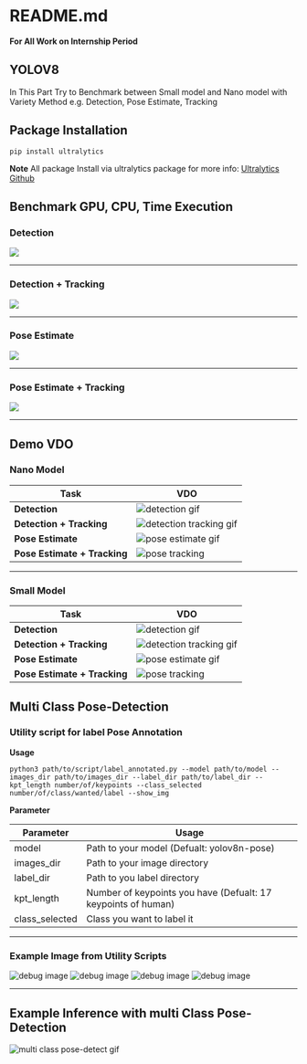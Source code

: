 # README.md
**For All Work on Internship Period**


## YOLOV8
In This Part Try to Benchmark between Small model and Nano model with Variety Method e.g. Detection, Pose Estimate, Tracking

## Package Installation

```
pip install ultralytics
```

**Note** All package Install via ultralytics package for more info: [Ultralytics Github](https://github.com/ultralytics/ultralytics)

## Benchmark GPU, CPU, Time Execution

### **Detection**

![](assets/graph/detection.png)

---
### **Detection + Tracking**

![](assets/graph/detection_tracking.png)

---
### **Pose Estimate**

![](assets/graph/pose_estimate.png)

---
### **Pose Estimate + Tracking**

![](assets/graph/pose_tracking.png)

---

## Demo VDO

### **Nano Model**

| **Task**  |**VDO** |
| --------- | --------- |
| **Detection**    |    ![detection gif](assets/demo_vdo/nano/Detection.gif)     |
| **Detection + Tracking**    |    ![detection tracking gif](assets/demo_vdo/nano/Detection_tracking.gif)     |
| **Pose Estimate**    |    ![pose estimate gif](assets/demo_vdo/nano/Pose_Estimate%205.gif)     |
| **Pose Estimate + Tracking**    |    ![pose tracking](assets/demo_vdo/nano/Pose_tracking.gif)     |
---


### **Small Model**

| **Task**  |**VDO**|
| --------- | --------------- |
| **Detection**    |    ![detection gif](assets/demo_vdo/small/detection.gif)     |
| **Detection + Tracking**    |    ![detection tracking gif](assets/demo_vdo/small/detection_tracking.gif)     |
| **Pose Estimate**    |    ![pose estimate gif](assets/demo_vdo/small/pose_estimate.gif)     |
| **Pose Estimate + Tracking**    |    ![pose tracking](assets/demo_vdo/small/pose_tracking.gif)     |



## Multi Class Pose-Detection

### Utility script for label Pose Annotation

**Usage**
```
python3 path/to/script/label_annotated.py --model path/to/model --images_dir path/to/images_dir --label_dir path/to/label_dir --kpt_length number/of/keypoints --class_selected number/of/class/wanted/label --show_img
```
**Parameter**

|**Parameter**|**Usage**|
| --------- | --------------- |
|model|Path to your model (Defualt: yolov8n-pose)|
|images_dir|Path to your image directory|
|label_dir|Path to you label directory|
|kpt_length|Number of keypoints you have (Defualt: 17 keypoints of human)|
|class_selected|Class you want to label it |

---
### Example Image from Utility Scripts


![debug image](assets/annotated_img/anno1.jpg) ![debug image](assets/annotated_img/anno2.jpg) ![debug image](assets/annotated_img/anno3.jpg) ![debug image](assets/annotated_img/anno4.jpg)

--- 
## Example Inference with multi Class Pose-Detection

![multi class pose-detect gif](assets/demo_vdo/multi_pose_detect/Pose%20detect%20video.gif)

